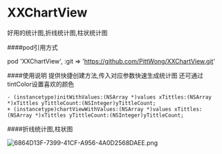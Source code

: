 # XXChartView
好用的统计图,折线统计图,柱状统计图

####pod引用方式

pod 'XXChartView', :git => 'https://github.com/PittWong/XXChartView.git'

####使用说明
提供快捷创建方法,传入对应参数快速生成统计图
还可通过tintColor设置喜欢的颜色

```
- (instancetype)initWithValues:(NSArray *)values xTittles:(NSArray *)xTittles yTittleCount:(NSInteger)yTittleCount;
+ (instancetype)chartViewWithValues:(NSArray *)values xTittles:(NSArray *)xTittles yTittleCount:(NSInteger)yTittleCount;
```
####折线统计图,柱状图

![6864D13F-7399-41CF-A956-4A0D2568DAEE.png](http://upload-images.jianshu.io/upload_images/2103008-39f7340e3654d312.png?imageMogr2/auto-orient/strip%7CimageView2/2/w/1240)


